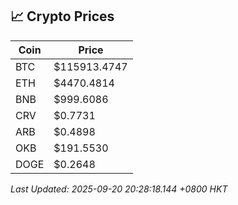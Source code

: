 ## 📈 Crypto Prices

| Coin | Price |
| ---- | ----- |
| BTC | $115913.4747 |
| ETH | $4470.4814 |
| BNB | $999.6086 |
| CRV | $0.7731 |
| ARB | $0.4898 |
| OKB | $191.5530 |
| DOGE | $0.2648 |

_Last Updated: 2025-09-20 20:28:18.144 +0800 HKT_